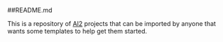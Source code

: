 ##README.md

This is a repository of <a href="http://appinventor.mit.edu" target="_blank"> AI2</a> projects that can be imported by anyone that wants some templates to help get them started. 
